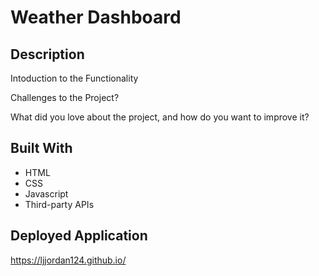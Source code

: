 # Weather Dashboard

## Description

Intoduction to the Functionality

Challenges to the Project?

What did you love about the project, and how do you want to improve it?

## Built With

* HTML
* CSS
* Javascript
* Third-party APIs

## Deployed Application

https://ljjordan124.github.io/
